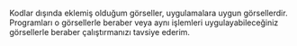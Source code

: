 Kodlar dışında eklemiş olduğum görseller, uygulamalara uygun görsellerdir.
Programları o görsellerle beraber veya aynı işlemleri uygulayabileceğiniz görsellerle beraber çalıştırmanızı tavsiye ederim.
